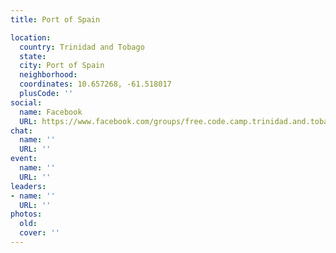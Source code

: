 ```yaml
---
title: Port of Spain

location:
  country: Trinidad and Tobago
  state: 
  city: Port of Spain
  neighborhood: 
  coordinates: 10.657268, -61.518017
  plusCode: ''
social:
  name: Facebook
  URL: https://www.facebook.com/groups/free.code.camp.trinidad.and.tobago
chat:
  name: ''
  URL: ''
event:
  name: ''
  URL: ''
leaders:
- name: ''
  URL: ''
photos:
  old: 
  cover: ''
---
```

